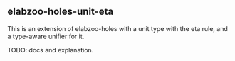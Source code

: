 ## elabzoo-holes-unit-eta

This is an extension of elabzoo-holes with a unit type with the eta rule,
and a type-aware unifier for it.

TODO: docs and explanation.
